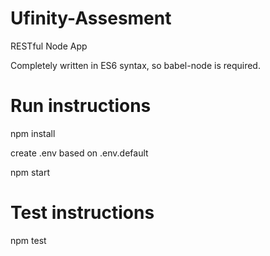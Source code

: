 # Ufinity-Assesment
RESTful Node App 

Completely written in ES6 syntax, so babel-node is required.

# Run instructions
npm install

create .env based on .env.default

npm start

# Test instructions
npm test
